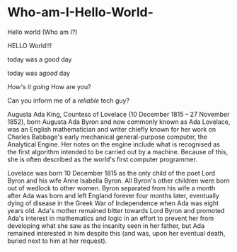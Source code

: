 # Who-am-I-Hello-World-
Hello world (Who am I?)
<!doctype html>
<html lang="en">
<head>
  <meta charset="utf-8">
  <meta name="viewport" content="width=device-width, initial-scale=1">

  <title>A Basic HTML5 Template</title>
  <meta name="description" content="A simple HTML5 Template for new projects.">
  <meta name="author" content="SitePoint">

  <meta property="og:title" content="A Basic HTML5 Template">
  <meta property="og:type" content="website">
  <meta property="og:url" content="https://www.sitepoint.com/a-basic-html5-template/">
  <meta property="og:description" content="A simple HTML5 Template for new projects.">
  <meta property="og:image" content="image.png">
</head>

<body>
  <!-- Heelo World! I am Frank. what is special about me is that I have a rare talent in skateboarding, along with being a good rider on a snowboard. I live with two younger brothers, both my parents, my grandmother, and a dog. To me, money means nothing, all I need is happiness and access to that happiness. -->
 HELLO World!!!
</body>
</html>
<p> today was a good day</p>
<p> today was a<em>good</em> day</p>
<p> <em> How's it going </em> How are you?</p> <p> Can you inform me of a <em>reliable </em>tech guy?</p>

 Augusta Ada King,  Countess of Lovelace (10 December 1815 – 27 November 1852), born Augusta 
 Ada Byron and now commonly known as Ada Lovelace, was an English mathematician and writer chiefly
 known for her work on Charles Babbage's early mechanical general-purpose computer, the Analytical 
 Engine. Her notes on the engine include what is recognised as the first algorithm intended to be
 carried out by a machine. Because of this, she is often described as the world's first computer 
 programmer.

Lovelace was born 10 December 1815 as the only child of the poet Lord Byron and his wife Anne 
Isabella Byron. All Byron's other children were born out of wedlock to other women. Byron separated
from his wife a month after Ada was born and left England forever four months later, eventually
dying of disease in the Greek War of Independence when Ada was eight years old. Ada's mother 
remained bitter towards Lord Byron and promoted Ada's interest in mathematics and logic in an effort
to prevent her from developing what she saw as the insanity seen in her father, but Ada remained 
interested in him despite this (and was, upon her eventual death, buried next to him at her request).
